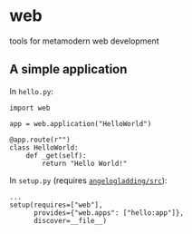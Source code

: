 # web
tools for metamodern web development

## A simple application

In `hello.py`:

    import web

    app = web.application("HelloWorld")

    @app.route(r"")
    class HelloWorld:
        def _get(self):
            return "Hello World!"

In `setup.py` (requires [`angelogladding/src`](https://github.com/angelogladding/src)):

    ...
    setup(requires=["web"],
          provides={"web.apps": ["hello:app"]},
          discover=__file__)
